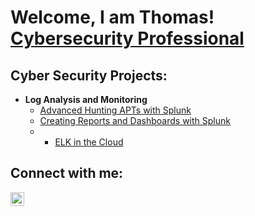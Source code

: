 <h1>Welcome, I am Thomas!<br/><a href="https://www.linkedin.com/in/thomaskischjr/">Cybersecurity Professional</a>

<h2>Cyber Security Projects:</h2>

- <b>Log Analysis and Monitoring</b>
  - [Advanced Hunting APTs with Splunk](https://github.com/tkisch7/Splunk_BOTS2)
  - [Creating Reports and Dashboards with Splunk](https://github.com/tkisch7/Splunk_Reporting)
  - - [ELK in the Cloud](https://github.com/tkisch7/Elk_Cloud)

<h2>Connect with me:</h2>

[<img align="left" alt="ThomasKischjr | LinkedIn" width="22px" src="https://cdn.jsdelivr.net/npm/simple-icons@v3/icons/linkedin.svg" />][linkedin]

[linkedin]: https://linkedin.com/in/thomaskischjr
